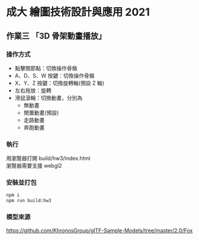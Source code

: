 # 成大 繪圖技術設計與應用 2021

## 作業三 「3D 骨架動畫播放」

### 操作方式

-   點擊關節點：切換操作骨骼
-   A、D、S、W 按鍵：切換操作骨骼
-   X、Y、Z 按鍵：切換旋轉軸(預設 Z 軸)
-   左右拖放：旋轉
-   滑鼠滾輪：切換動畫，分別為
    -   無動畫
    -   閒置動畫(預設)
    -   走路動畫
    -   奔跑動畫

### 執行

用瀏覽器打開 build/hw3/index.html  
瀏覽器需要支援 webgl2

### 安裝並打包

```zsh
npm i
npm run build:hw3
```

### 模型來源

https://github.com/KhronosGroup/glTF-Sample-Models/tree/master/2.0/Fox
